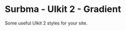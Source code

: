 Surbma - UIkit 2 - Gradient
==============================

Some useful UIkit 2 styles for your site.
